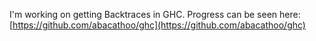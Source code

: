 
I'm working on getting Backtraces in GHC.
Progress can be seen here: [https://github.com/abacathoo/ghc](https://github.com/abacathoo/ghc)


